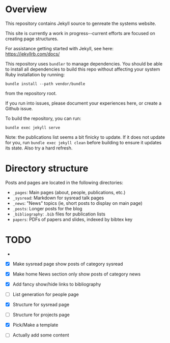 # Overview

This repository contains Jekyll source to genreate the systems
website.  

This site is currently a work in progress--current efforts are focused
on creating page structures. 

For assistance getting started with Jekyll, see here:
https://jekyllrb.com/docs/

This repository uses `bundler` to manage dependencies.  You should be
able to install all dependencies to build this repo without affecting
your system Ruby installation by running:
```
bundle install --path vendor/bundle
```
from the repository root.  

If you run into issues, please document your experiences here, or
create a Github issue.

To build the repository, you can run:  
```
bundle exec jekyll serve
```

Note:  the publications list seems a bit finicky to update.  If it
does not update for you, run `bundle exec jekyll clean` before
building to ensure it updates its state.  Also try a hard refresh.

# Directory structure

Posts and pages are located in the following directories:
 - `_pages`:  Main pages (about, people, publications, etc.)
 - `_sysread`: Markdown for sysread talk pages
 - `_news`:  "News" topics (ie, short posts to display on main page)
 - `_posts`:  Longer posts for the blog
 - `_bibliography`:  `.bib` files for publication lists
 - `papers`:  PDFs of papers and slides, indexed by bibtex key

# TODO
 - 
 - [X] Make sysread page show posts of category sysread
 - [X] Make home News section only show posts of category news
 - [X] Add fancy show/hide links to bibliography
 - [ ] List generation for people page
 - [X] Structure for sysread page
 - [ ] Structure for projects page
 - [X] Pick/Make a template
 - [ ] Actually add some content
 
